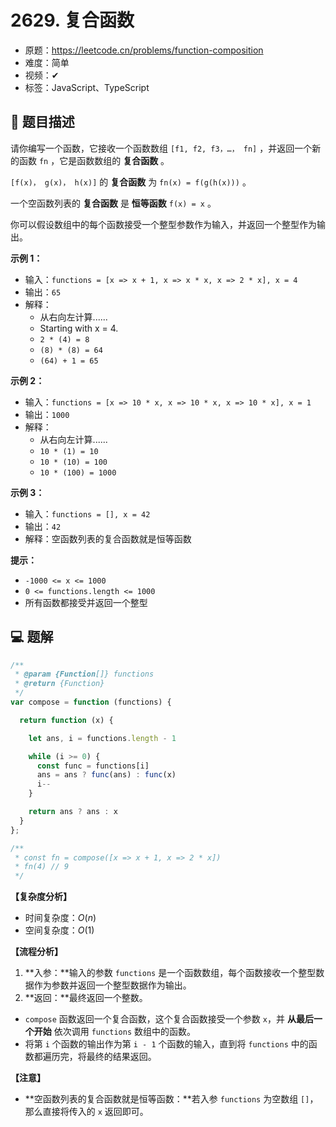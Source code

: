 # 2629. 复合函数

- 原题：https://leetcode.cn/problems/function-composition
- 难度：简单
- 视频：✔
- 标签：JavaScript、TypeScript

## 📝 题目描述

请你编写一个函数，它接收一个函数数组 `[f1, f2, f3，…， fn]` ，并返回一个新的函数 `fn` ，它是函数数组的 **复合函数** 。

`[f(x)， g(x)， h(x)]` 的 **复合函数** 为 `fn(x) = f(g(h(x)))` 。

一个空函数列表的 **复合函数** 是 **恒等函数** `f(x) = x` 。

你可以假设数组中的每个函数接受一个整型参数作为输入，并返回一个整型作为输出。

**示例 1：**

- 输入：`functions = [x => x + 1, x => x * x, x => 2 * x], x = 4`
- 输出：`65`
- 解释：
  - 从右向左计算......
  - Starting with x = 4.
  - `2 * (4) = 8`
  - `(8) * (8) = 64`
  - `(64) + 1 = 65`

**示例 2：**

- 输入：`functions = [x => 10 * x, x => 10 * x, x => 10 * x], x = 1`
- 输出：`1000`
- 解释：
  - 从右向左计算......
  - `10 * (1) = 10`
  - `10 * (10) = 100`
  - `10 * (100) = 1000`

**示例 3：**

- 输入：`functions = [], x = 42`
- 输出：`42`
- 解释：空函数列表的复合函数就是恒等函数

**提示：**

- `-1000 <= x <= 1000`
- `0 <= functions.length <= 1000`
- 所有函数都接受并返回一个整型

## 💻 题解

```javascript
/**
 * @param {Function[]} functions
 * @return {Function}
 */
var compose = function (functions) {

  return function (x) {

    let ans, i = functions.length - 1

    while (i >= 0) {
      const func = functions[i]
      ans = ans ? func(ans) : func(x)
      i--
    }

    return ans ? ans : x
  }
};

/**
 * const fn = compose([x => x + 1, x => 2 * x])
 * fn(4) // 9
 */
```

**【复杂度分析】**

- 时间复杂度：$O(n)$
- 空间复杂度：$O(1)$

**【流程分析】**

1. **入参：**输入的参数 `functions` 是一个函数数组，每个函数接收一个整型数据作为参数并返回一个整型数据作为输出。
2. **返回：**最终返回一个整数。
- `compose` 函数返回一个复合函数，这个复合函数接受一个参数 `x`，并 **从最后一个开始** 依次调用 `functions` 数组中的函数。
- 将第 `i` 个函数的输出作为第 `i - 1` 个函数的输入，直到将 `functions` 中的函数都遍历完，将最终的结果返回。

**【注意】**

- **空函数列表的复合函数就是恒等函数：**若入参 `functions` 为空数组 `[]`，那么直接将传入的 `x` 返回即可。